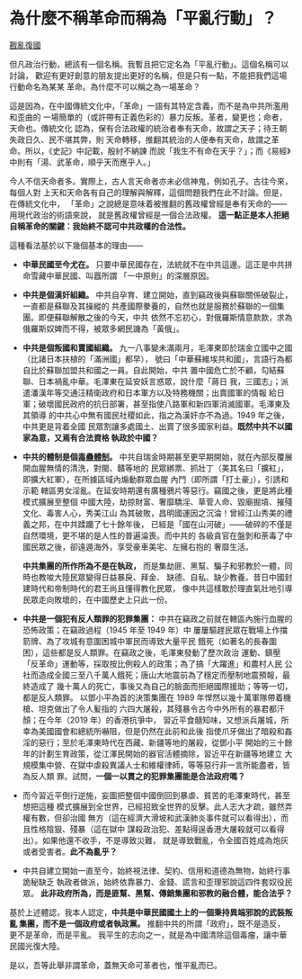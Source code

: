 # 為什麼不稱革命而稱為「平亂行動」？

[戡亂復國](mailto:rebuild-roc@ctemplar.com)

但凡政治行動，總該有一個名稱。我暫且把它定名為「平亂行動」。這個名稱可以討論，
歡迎有更好創意的朋友提出更好的名稱，但是只有一點，不能把我們這場行動命名為某某
革命。為什麼不可以稱之為一場革命？

這是因為，在中國傳統文化中，「革命」一語有其特定含義，而不是為中共所濫用和歪曲的
一場簡單的（或許帶有正義色彩的）暴力反叛。革者，變更也；命者，天命也。傳統文化
認為，保有合法政權的統治者奉有天命，故謂之天子；待王朝失政日久、民不堪其弊，則
天命轉移，推翻其統治的人便奉有天命，故謂之革命。所以，《史記》中記載，殷紂不納諫
而說「我生不有命在天乎？」；而《易經》中則有「湯、武革命，順乎天而應乎人。」

今人不信天命者多。實際上，古人言天命者亦未必信神鬼，例如孔子。古往今來，每個人對
上天和天命各有自己的理解與解釋，這個問題我們在此不討論。但是，在傳統文化中，
「革命」之說總是意味着被推翻的舊政權曾經是奉有天命的——用現代政治的術語來說，
就是舊政權曾經是一個合法政權。
**這一點正是本人拒絕自稱革命的關鍵：我始終不認可中共政權的合法性。**

這種看法基於以下幾個基本的理由——
* **中華民國至今尤在。**
  只要中華民國存在，法統就不在中共這邊。這正是中共拼命雪藏中華民國、叫囂所謂
  「一中原則」的深層原因。
* **中共是個漢奸組織。**
  中共自孕育、建立開始，直到竊政後與蘇聯關係破裂止，一直都是蘇聯及其操縱的
  共產國際豢養的，自然也就是服務於蘇聯的一個集團。即便蘇聯解散之後的今天，中共
  依然不忘初心，對俄羅斯情意款款，求為俄羅斯奴婢而不得，被眾多網民譏為「黃俄」。
* **中共是個叛國和賣國組織。**
  九一八事變未滿兩月，毛澤東即於瑞金立國中之國（比諸日本扶植的「滿洲國」都早），
  號曰「中華蘇維埃共和國」，言語行為都自比於蘇聯加盟共和國之一員。自此開始，中共
  置中國危亡於不顧，勾結蘇聯、日本禍亂中華。毛澤東在延安妖言惑眾，說什麼「蔣日
  我，三國志」；派遣潘漢年等交通汪精衛政府和日本軍方以及特務機關；出賣國軍的情報
  給日軍；破壞國民政府的抗日部署，甚至指使八路軍和新四軍消滅國軍。毛澤東及其領導
  的中共心中無有國民社稷如此，指之為漢奸亦不為過。1949 年之後，中共更是背着全國
  民眾割讓多處國土、出賣了很多國家利益。**既然中共不以國家為意，又焉有合法資格
  執政於中國？**
* **中共的體制是個[毒蠱體制](analysis-CCP.md)。**
  中共自瑞金時期甚至更早期開始，就在內部反覆展開血腥無情的清洗，對閩、贛等地的
  民眾綁票、抓壯丁（美其名曰「擴紅」，即擴大紅軍），在所據區域內煽動群眾血腥
  內鬥（即所謂「打土豪」），引誘和示範
  轄區男女淫亂。在延安時期還有廣種鴉片等惡行。竊國之後，更是將此種模式擴展至整個
  中國大陸，劫掠財富、奢靡驕淫、草菅人命、毀廟掘墳、摧殘文化、毒害人心，秀美江山
  為其破敗，昌明國運因之沉淪！曾經江山秀美的禮義之邦，在中共蹂躪了七十餘年後，
  已經是「國在山河破」——破碎的不僅是自然環境，更不堪的是人性的普遍淪喪。而中共的
  各級貪官在盤剝和荼毒了中國民眾之後，卻遠遁海外，享受豪車美宅、左擁右抱的
  奢靡生活。

  **中共集團的所作所為不是在執政，**
  而是集劫匪、黑幫、騙子和邪教於一體，同時也教唆大陸民眾變得日益暴戾、拜金、
  缺德、自私、缺少教養。昔日中國封建時代和帝制時代的君王尚且懂得教化民眾，
  像中共這樣敢於理直氣壯地引導民眾走向敗壞的，在中國歷史上只此一份。
* **中共是一個犯有反人類罪的犯罪集團：**
  中共在竊政之前就在轄區內施行血腥的恐怖政策；在竊政過程（1945 年至 1949 年）中
  屢屢驅趕民眾在戰場上作擋箭牌、為了攻城有意圍困城中軍民而導致大量平民
  餓死（如著名的長春圍困），這些都是反人類罪。在竊政之後，毛澤東發動了歷次政治
  運動、鎮壓「反革命」運動等，採取按比例殺人的政策；為了搞「大躍進」和農村人民
  公社而造成全國三至八千萬人餓死；唐山大地震前為了穩定而壓制地震預報，最終造成了
  幾十萬人的死亡，事後又為自己的臉面而拒絕國際援助；等等一切，都是反人類罪。
  以鄧小平為首的決策集團在 1989 年悍然以幾十萬軍隊帶着機槍、坦克做出了令人髪指的
  六四大屠殺，其殘暴令古今中外所有的暴君都汗顏；在今年（2019 年）的香港抗爭中，
  習近平食髓知味，又想派兵屠城，所幸為美國國會和總統所嚇阻，但是仍然在此前和此後
  指使爪牙做出了暗殺和姦淫的惡行；至於毛澤東時代在西藏、新疆等地的屠殺，從鄧小平
  開始的三十餘年的計劃生育政策，從江澤民開始的器官活體摘除，習近平在新疆等地建立
  大規模集中營、在獄中虐殺異議人士和維權律師，等等惡行非一言所能盡者，皆為反人類
  罪。試問，**一個一以貫之的犯罪集團能是合法政府嗎？**
* 而今習近平倒行逆施，妄圖把整個中國倒回到暴虐、貧苦的毛澤東時代，甚至想把這種
  模式擴展到全世界，已經招致全世界的反擊。此人志大才疏，雖然弄權有數，但卻治國
  無方（這在經濟大滑坡和武漢肺炎事件就可以看得出），而且性格陰狠、殘暴（這在獄中
  謀殺政治犯、差點得逞香港大屠殺就可以看得出）。如果他還不收手，不是導致災難，
  就是導致戰亂，令全國百姓成為炮灰或者受害者。**此不為亂乎？**
* 中共自建立開始一直至今，始終視法律、契約、信用和道德為無物，始終行事詭秘缺乏
  執政者做派，始終依靠暴力、金錢、謊言和歪理邪說這四件套奴役民眾。
  **此非政府所為，而是匪幫、黑幫、傳銷集團和邪教的融合體，能合法乎？**

基於上述體認，我本人認定，**中共是中華民國國土上的一個秉持異端邪說的武裝叛亂
集團，而不是一個政府或者執政黨。**
推翻中共的所謂「政府」，既不是造反，更不是革命，而是平亂。
我平生的志向之一，就是為中國清除這個毒瘤，讓中華民國光復大陸。

是以，吾等此舉非謂革命，蓋無天命可革者也，惟平亂而已。
